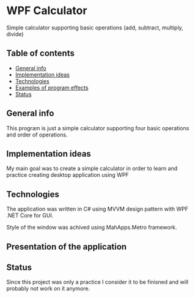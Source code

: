 # WPF Calculator

Simple calculator supporting basic operations (add, subtract, multiply, divide)

## Table of contents
* [General info](#general-info)
* [Implementation ideas](#implementation-ideas)
* [Technologies](#technologies)
* [Examples of program effects](#examples-of-program-effects)
* [Status](#status)

## General info

This program is just a simple calculator supporting four basic operations and order of operations.

## Implementation ideas

My main goal was to create a simple calculator in order to learn and practice creating desktop application using WPF

## Technologies

The application was written in C# using MVVM design pattern with WPF .NET Core for GUI.

Style of the window was achived using MahApps.Metro framework.

## Presentation of the application



## Status

Since this project was only a practice I consider it to be finisned and will probably not work on it anymore.